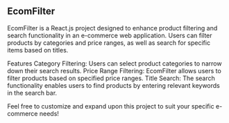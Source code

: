 ## EcomFilter
EcomFilter is a React.js project designed to enhance product filtering and search functionality in an e-commerce web application. Users can filter products by categories and price ranges, as well as search for specific items based on titles.

Features
Category Filtering: Users can select product categories to narrow down their search results.
Price Range Filtering: EcomFilter allows users to filter products based on specified price ranges.
Title Search: The search functionality enables users to find products by entering relevant keywords in the search bar.

Feel free to customize and expand upon this project to suit your specific e-commerce needs!
